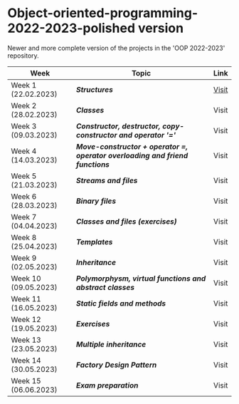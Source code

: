 # Object-oriented-programming-2022-2023-polished version
Newer and more complete version of the projects in the 'OOP 2022-2023' repository.

| Week  | Topic | Link |
| ------------- | ------------- | ------------- |
| Week 1 (22.02.2023)  | ***Structures*** | [Visit](https://github.com/NadyaRadeva/Object-oriented-programming-2022-2023---redone-projects/tree/main/Week%201%20-%20Structures) |
| Week 2 (28.02.2023)  | ***Classes*** | Visit  |
| Week 3 (09.03.2023)  | ***Constructor, destructor, copy-constructor and operator '='*** | Visit |
| Week 4 (14.03.2023)  | ***Move-constructor + operator =, оperator overloading and friend functions*** | Visit  |
| Week 5 (21.03.2023)  | ***Streams and files*** | Visit  |
| Week 6 (28.03.2023)  |  ***Binary files*** | Visit |
| Week 7 (04.04.2023)  | ***Classes and files (exercises)*** | Visit |
| Week 8 (25.04.2023)  | ***Templates*** | Visit|
| Week 9 (02.05.2023)  | ***Inheritance*** | Visit|
| Week 10 (09.05.2023)  | ***Polymorphysm, virtual functions and abstract classes*** | Visit|
| Week 11 (16.05.2023)  | ***Static fields and methods*** | Visit |
| Week 12 (19.05.2023)  | ***Exercises*** | Visit |
| Week 13 (23.05.2023)  | ***Multiple inheritance*** | Visit |
| Week 14 (30.05.2023)  | ***Factory Design Pattern*** | Visit |
| Week 15 (06.06.2023)  |  ***Exam preparation*** |Visit|
